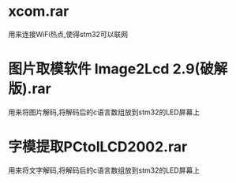 # xcom.rar
用来连接WiFi热点,使得stm32可以联网
# 图片取模软件 Image2Lcd 2.9(破解版).rar
用来将图片解码,将解码后的c语言数组放到stm32的LED屏幕上
# 字模提取PCtolLCD2002.rar   
用来将文字解码,将解码后的c语言数组放到stm32的LED屏幕上
